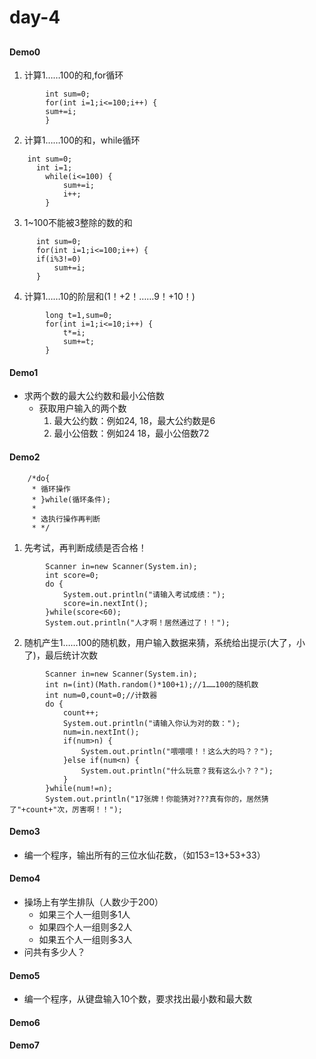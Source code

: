 # day-4 

##
#### Demo0
1. 计算1……100的和,for循环
```
  		int sum=0;
  		for(int i=1;i<=100;i++) {			
  		sum+=i;
  		}			
```

		
2. 计算1……100的和，while循环
```
    int sum=0;
	  int i=1;
		while(i<=100) {
			sum+=i;
			i++;
		}
```
		
		
3. 1~100不能被3整除的数的和
```
      int sum=0;
      for(int i=1;i<=100;i++) {
      if(i%3!=0) 
          sum+=i;
      }	
```
    
		
4. 计算1……10的阶层和(1！+2！……9！+10！)
```
		long t=1,sum=0;
		for(int i=1;i<=10;i++) {
			t*=i;	
			sum+=t;
		}
```

#### Demo1
- 求两个数的最大公约数和最小公倍数
	- 获取用户输入的两个数 
		1. 最大公约数：例如24, 18，最大公约数是6
		2. 最小公倍数：例如24 18，最小公倍数72
		 
#### Demo2



```
	/*do{
	 * 循环操作
	 * }while(循环条件);
	 * 
	 * 选执行操作再判断
	 * */
```	
1. 先考试，再判断成绩是否合格！
```
		Scanner in=new Scanner(System.in);
		int score=0;
		do {
			System.out.println("请输入考试成绩：");
			score=in.nextInt();
		}while(score<60);
		System.out.println("人才啊！居然通过了！！");
```
2. 随机产生1……100的随机数，用户输入数据来猜，系统给出提示(大了，小了)，最后统计次数
```
		Scanner in=new Scanner(System.in);
		int n=(int)(Math.random()*100+1);//1……100的随机数
		int num=0,count=0;//计数器
		do {
			count++;
			System.out.println("请输入你认为对的数：");
			num=in.nextInt();
			if(num>n) {
				System.out.println("喂喂喂！！这么大的吗？？");
			}else if(num<n) {
				System.out.println("什么玩意？我有这么小？？");
			}
		}while(num!=n);
		System.out.println("17张牌！你能猜对???真有你的，居然猜了"+count+"次，厉害啊！！");
```

#### Demo3
- 编一个程序，输出所有的三位水仙花数，（如153=13+53+33）
#### Demo4
- 操场上有学生排队（人数少于200）
	- 如果三个人一组则多1人
	- 如果四个人一组则多2人
	- 如果五个人一组则多3人
- 问共有多少人？
#### Demo5
- 编一个程序，从键盘输入10个数，要求找出最小数和最大数
#### Demo6
#### Demo7
